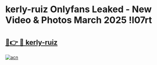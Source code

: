 # kerly-ruiz Onlyfans Leaked - New Video & Photos March 2025 !l07rt

# <h2><a href="https://lmau4z.iuczelnia.edu.pl?title=kerly-ruiz&ref=l07rt">🔗👉 🔴 kerly-ruiz</a></h2>

[![acn](https://github.com/user-attachments/assets/0f9c940e-d8b0-45ae-aac7-cd30a18b3e1c)](https://lmau4z.iuczelnia.edu.pl?title=kerly-ruiz&ref=l07rt)

